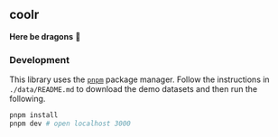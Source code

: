 ## coolr

**Here be dragons** 🐉

### Development

This library uses the [`pnpm`](https://pnpm.io/) package manager. Follow the instructions 
in `./data/README.md` to download the demo datasets and then run the following.

```bash
pnpm install
pnpm dev # open localhost 3000
```
